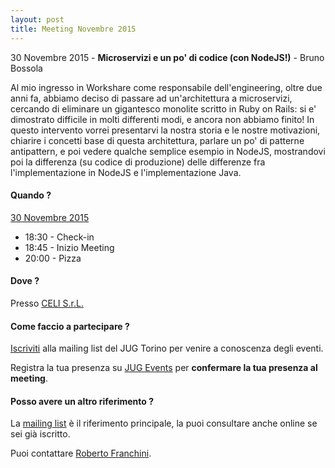 ```yaml
---
layout: post
title: Meeting Novembre 2015
---
```


30 Novembre 2015 - **Microservizi e un po' di codice (con NodeJS!)** - Bruno Bossola

Al mio ingresso in Workshare come responsabile dell'engineering, oltre due anni fa, abbiamo deciso di passare ad un'architettura a microservizi, cercando di eliminare un gigantesco monolite scritto in Ruby on Rails: si e' dimostrato difficile in molti differenti modi, e ancora non abbiamo finito!
In questo intervento vorrei presentarvi la nostra storia e le nostre motivazioni, chiarire i concetti base di questa architettura, parlare un po' di patterne antipattern, e poi vedere qualche semplice esempio in NodeJS, mostrandovi poi la differenza (su codice di produzione) delle differenze fra l'implementazione in NodeJS e l'implementazione Java.

#### Quando ?

<u>30 Novembre 2015</u>

* 18:30 - Check-in
* 18:45 - Inizio Meeting
* 20:00 - Pizza

#### Dove ?

Presso [CELI S.r.L.](/places/celi/)

#### Come faccio a partecipare ?

[Iscriviti](/subscribe/) alla mailing list del JUG Torino per venire a conoscenza degli eventi.

Registra la tua presenza su [JUG Events](http://www.jugevents.org/jugevents/event/56680)
per **confermare la tua presenza al meeting**.

#### Posso avere un altro riferimento ?

La [mailing list](https://groups.yahoo.com/groups/it-torino-java-jug) è il riferimento principale,
la puoi consultare anche online se sei già iscritto.

Puoi contattare [Roberto Franchini](/people/robertofranchini/).
